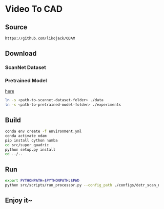 # Video To CAD

## Source

```bash
https://github.com/likojack/ODAM
```

## Download

### ScanNet Dataset

### Pretrained Model

[here](https://drive.google.com/drive/folders/13tpl9j0TGuJjXBCmsyLqHWBque27n-xv?usp=sharing)

```bash
ln -s <path-to-scannet-dataset-folder> ./data
ln -s <path-to-pretrained-model-folder> ./experiments
```

## Build

```bash
conda env create -f environment.yml
conda activate odam
pip install cython numba
cd src/super_quadric
python setup.py install
cd ../..
```

## Run

```bash
export PYTHONPATH=$PYTHONPATH:$PWD
python src/scripts/run_processor.py --config_path ./configs/detr_scan_net.yaml --no_code --use_prior --out_dir ./result/e2e --representation super_quadric
```

## Enjoy it~

